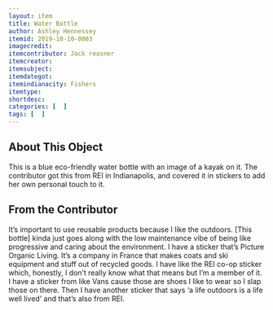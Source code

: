 ```yaml
---
layout: item
title: Water Bottle
author: Ashley Hennessey
itemid: 2019-10-10-0003
imagecredit: 
itemcontributor: Jack reasner
itemcreator: 
itemsubject: 
itemdategot: 
itemindianacity: Fishers
itemtype: 
shortdesc: 
categories: [  ]
tags: [  ]
---
```

## About This Object

This is a blue eco-friendly water bottle with an image of a kayak on it. The contributor got this from REI in Indianapolis, and covered it in stickers to add her own personal touch to it. 

## From the Contributor

<p class=blockquote style=’font-size:115%;’> It’s important to use reusable products because I like the outdoors. [This bottle] kinda just goes along with the low maintenance vibe of being like progressive and caring about the environment. I have a sticker that’s Picture Organic Living. It’s a company in France that makes coats and ski equipment and stuff out of recycled goods. I have like the REI co-op sticker which, honestly, I don’t really know what that means but I’m a member of it. I have a sticker from like Vans cause those are shoes I like to wear so I slap those on there. Then I have another sticker that says ‘a life outdoors is a life well lived’ and that’s also from REI.</p>
